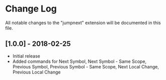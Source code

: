 # Change Log
All notable changes to the "jumpnext" extension will be documented in this file.

## [1.0.0] - 2018-02-25
- Initial release
- Added commands for Next Symbol, Next Symbol - Same Scope, Previous Symbol, Previous Symbol - Same Scope, Next Local Change, Previous Local Change